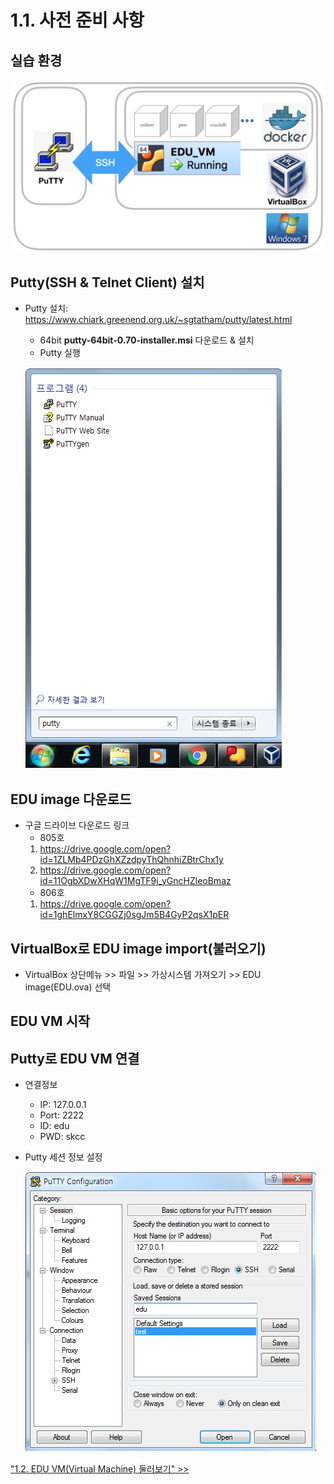 # 1.1. 사전 준비 사항
## 실습 환경
![edu env](https://github.com/skblockedu/edu19/blob/master/images/eduenv.png)

## Putty(SSH & Telnet Client) 설치
- Putty 설치: https://www.chiark.greenend.org.uk/~sgtatham/putty/latest.html
   * 64bit **putty-64bit-0.70-installer.msi** 다운로드 & 설치
   * Putty 실행
   
   ![](https://github.com/skblockedu/edu19/blob/master/images/Putty%20run.png)
   

## EDU image 다운로드
  * 구글 드라이브 다운로드 링크
    - 805호 
     1. https://drive.google.com/open?id=1ZLMb4PDzGhXZzdpyThQhnhiZBtrChx1y
     2. https://drive.google.com/open?id=11OgbXDwXHqW1MgTF9j_yGncHZleoBmaz
    - 806호
     1. https://drive.google.com/open?id=1ghElmxY8CGGZj0sgJm5B4GyP2qsX1pER

## VirtualBox로 EDU image import(불러오기)
- VirtualBox 상단메뉴 >> 파일 >> 가상시스템 가져오기 >> EDU image(EDU.ova) 선택

## EDU VM 시작

## Putty로 EDU VM 연결
- 연결정보
  - IP: 127.0.0.1  
  - Port: 2222
  - ID: edu
  - PWD: skcc
- Putty 세션 정보 설정

  ![Putty 터미널 설정](https://github.com/skblockedu/edu19/blob/master/images/Putty%20setting.png)


["1.2. EDU VM(Virtual Machine) 둘러보기" >>](https://github.com/skblockedu/edu19/blob/master/Session1_2.md)

